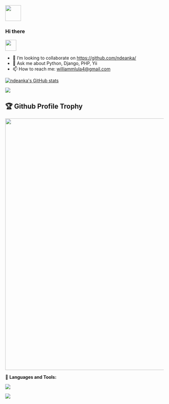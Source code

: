 ## <img src = "https://user-images.githubusercontent.com/63050133/156777293-72a6e681-2582-4a9d-ad92-09d1181d47c7.gif" width = 50px height = 50px> 
### Hi there 
<img src="https://media.giphy.com/media/hvRJCLFzcasrR4ia7z/giphy.gif" width="35">

<!-- **ndeanka/ndeanka** is a ✨ _special_ ✨ repository because its `README.md` (this file) appears on your GitHub profile. -->

<!-- Here are some ideas to get you started: -->
<!-- - 🔭 I’m currently working on T -->
<!-- - 🌱 I’m currently learning Typescript -->
- 👯 I’m looking to collaborate on https://github.com/ndeanka/
- 💬 Ask me about Python, Django, PHP, Yii
- 📫 How to reach me: williammlula4@gmail.com
<!-- - 🤔 I’m looking for help with ... -->
<!-- - 😄 Pronouns: ... -->
<!-- - ⚡ Fun fact: ... -->


<a href="http://www.github.com/ndeanka"><img src="https://github-readme-stats.vercel.app/api?username=ndeanka&show_icons=true&hide=&count_private=true&theme=transparent&hide_border=false&show_icons=true" alt="ndeanka's GitHub stats" /></a>


<a href="https://github.com/ndeanka/">
  <img align="center" src="https://github-readme-stats.vercel.app/api/top-langs/?username=ndeanka&layout=compact&hide=cmake&langs_count=4&line_height=35&theme=transparent&hide_border=false" />
</a>

<h2>🏆 Github Profile Trophy</h2>
<img width=800 src="https://github-profile-trophy.vercel.app/?username=ndeanka&column=9&theme=onedark&no-frame=false"/>

🌋 **Languages and Tools:**

<a href="#">
    <img src="https://skillicons.dev/icons?i=html,css,bootstrap,javascript,python,django,php,git,github,linux,vscode,vim" />
  </a>
<br />

![](https://komarev.com/ghpvc/?username=ndeanka)

<!-- <a href="https://www.buymeacoffee.com/abrashema9O"><img src="https://cdn.buymeacoffee.com/buttons/v2/default-yellow.png" width="200" /></a> -->
